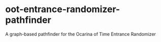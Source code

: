 # oot-entrance-randomizer-pathfinder
A graph-based pathfinder for the Ocarina of Time Entrance Randomizer

